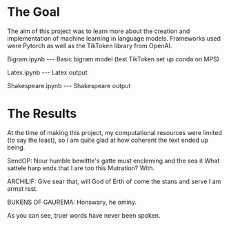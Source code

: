 # The Goal

The aim of this project was to learn more about the creation and implementation of machine learning in language models. Frameworks used were Pytorch as well as the TikToken library from OpenAI.

Bigram.ipynb --- Basic bigram model (test TikToken set up conda on MPS)

Latex.ipynb --- Latex output

Shakespeare.ipynb --- Shakespeare output

# The Results

At the time of making this project, my computational resources were limited (to say the least), so I am quite glad at how coherent the text ended up being.

SendOP:
Nour humble bewittle's gatte
must encleming and the sea it
What sattele harp ends that I are too this Mutration?
With.

ARCHILIF:
Give sear that, will God of
Erth of come the stans and serve I am armst rest.

BUKENS OF GAUREMA:
Honswary, he ominy.

As you can see, truer words have never been spoken.
